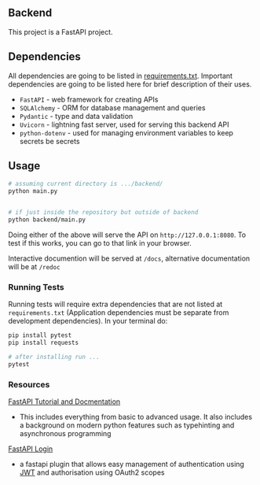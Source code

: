 ## Backend
This project is a FastAPI project.


## Dependencies
All dependencies are going to be listed in [requirements.txt](./requirements.txt). 
Important dependencies are going to be listed here for brief description of their uses.
- `FastAPI` - web framework for creating APIs
- `SQLAlchemy` - ORM for database management and queries
- `Pydantic` - type and data validation
- `Uvicorn` - lightning fast server, used for serving this backend API
- `python-dotenv` - used for managing environment variables to keep secrets be secrets


## Usage
```sh
# assuming current directory is .../backend/
python main.py


# if just inside the repository but outside of backend
python backend/main.py
```
Doing either of the above will serve the API on `http://127.0.0.1:8080`. 
To test if this works, you can go to that link in your browser.

Interactive documention will be served at `/docs`, alternative documentation will be at `/redoc`

### Running Tests
Running tests will require extra dependencies that are not listed at `requirements.txt` 
(Application dependencies must be separate from development dependencies). In your terminal do:
```sh
pip install pytest
pip install requests

# after installing run ...
pytest
```

### Resources
[FastAPI Tutorial and Docmentation](https://fastapi.tiangolo.com/tutorial/)
- This includes everything from basic to advanced usage. It also includes 
a background on modern python features such as typehinting and asynchronous programming

[FastAPI Login](https://fastapi-login.readthedocs.io/)
- a fastapi plugin that allows easy management of authentication 
using [JWT](https://jwt.io/introduction) and authorisation using OAuth2 scopes
